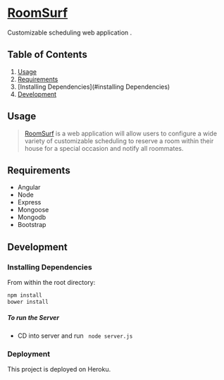 # [RoomSurf](https://roomsurf.herokuapp.com/#/signup)
Customizable scheduling web application .

## Table of Contents

1. [Usage](#usage)
1. [Requirements](#requirements)
1. [Installing Dependencies](#installing Dependencies)
1. [Development](#development)

## Usage

> [RoomSurf](https://roomsurf.herokuapp.com/#/signup) is a web application will allow users to configure a wide variety of customizable scheduling to reserve a room within their house for a special occasion and notify all roommates.

## Requirements

- Angular
- Node
- Express
- Mongoose
- Mongodb
- Bootstrap

## Development

### Installing Dependencies

From within the root directory:

```sh
npm install
bower install
```
##### To run the Server

- CD into server and run ``` node server.js```

### Deployment

This project is deployed on Heroku.